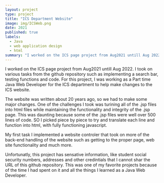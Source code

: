 ```yaml
---
layout: project
type: project
title: "ICS Department Website"
image: img/ICSWeb.png
date: 2021
published: true
labels:
  - Java
  - web application design
  - html
summary: "I worked on the ICS page project from Aug2021 untill Aug 2022"
---
```



I worked on the ICS page project from Aug2021 untill Aug 2022. I took on various tasks from the github repository such as implementing a search bar, testing functions and code. For this project, I was working as a Part time Java Web Developer for the ICS department to help make changes to the ICS website. 

The website was written about 20 years ago, so we had to make some major changes. One of the challenges I took was turining all of the .jsp files into html files while maintaining the functionality and integrity of the .jsp page. This was daunting because some of the .jsp files were well over 500 lines of code. SO I picked piece by piece to try and translate each line and function into html, with fully functioning javascript. 

My first task I implemented a website controler that took on more of the back-end handling of the website such as getting to the proper page, web site functionality and much more. 

Unfortunatly, this project has sensative information, like student social security numbers, addresses and other credintials that I cannot shar the URL of this github repository. This was one of my favorite projects because of the time I had spent on it and all the things I learned as a Java Web Developer.
